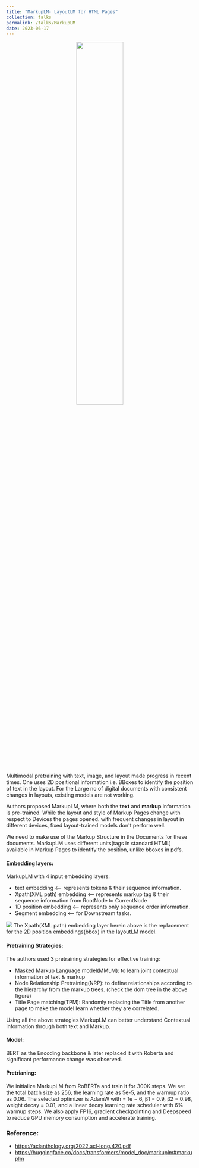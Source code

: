 ```yaml
---
title: "MarkupLM- LayoutLM for HTML Pages"
collection: talks
permalink: /talks/MarkupLM
date: 2023-06-17
---
```


<p align="center" width="100%">
    <img width="50%" src="/assets/images/markuplm_img1.png">
</p>

Multimodal pretraining with text, image, and layout made progress in recent times. One uses 2D positional information i.e. BBoxes to identify the position of text in the layout. For the Large no of digital documents with consistent changes in layouts, existing models are not working. 

Authors proposed MarkupLM, where both the **text** and **markup** information is pre-trained. While the layout and style of Markup Pages change with respect to Devices the pages opened. with frequent changes in layout in different devices, fixed layout-trained models don't perform well. 

We need to make use of the Markup Structure in the Documents for these documents. MarkupLM uses different units(tags in standard HTML) available in Markup Pages to identify the position, unlike bboxes in pdfs.

#### Embedding layers:
MarkupLM with 4 input embedding layers:
- text embedding <-- represents tokens & their sequence information.
- Xpath(XML path) embedding <-- represents markup tag & their sequence information from RootNode to CurrentNode
- 1D position embedding <-- represents only sequence order information.
- Segment embedding <-- for Downstream tasks.

![](../assets/images/markuplm_img1.png)
The Xpath(XML path) embedding layer herein above is the replacement for the 2D position embeddings(bbox) in the layoutLM model. 

#### Pretraining Strategies:
The authors used 3 pretraining strategies for effective training:
- Masked Markup Language model(MMLM): to learn joint contextual information of text & markup
- Node Relationship Pretraining(NRP): to define relationships according to the hierarchy from the markup trees. (check the dom tree in the above figure)
- Title Page matching(TPM): Randomly replacing the Title from another page to make the model learn whether they are correlated.

Using all the above strategies MarkupLM can better understand Contextual information through both text and Markup.

#### Model:
BERT as the Encoding backbone & later replaced it with Roberta and significant performance change was observed.

#### Pretrianing:
We initialize MarkupLM from RoBERTa and train it for 300K steps. We set the total batch size as 256, the learning rate as 5e-5, and the warmup ratio as 0.06. The selected optimizer is AdamW with = 1e − 6, β1 = 0.9, β2 = 0.98, weight decay = 0.01, and a linear decay learning rate scheduler with 6% warmup steps. We also apply FP16, gradient checkpointing and Deepspeed to reduce GPU memory consumption and accelerate training.

### Reference:
- https://aclanthology.org/2022.acl-long.420.pdf
- https://huggingface.co/docs/transformers/model_doc/markuplm#markuplm




